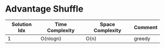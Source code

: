 # Advantage Shuffle

| Solution Idx | Time Complexity | Space Complexity | Comment |
| ------------ | --------------- | ---------------- | ------- |
| 1            | O(nlogn)        | O(n)             | greedy  |
